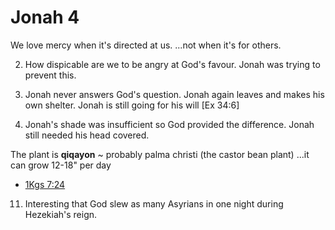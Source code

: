 # Jonah 4

We love mercy when it's directed at us.
...not when it's for others.

2) How dispicable are we to be angry at God's favour.
Jonah was trying to prevent this.


5) Jonah never answers God's question.
Jonah again leaves and makes his own shelter.
Jonah is still going for his will
[Ex 34:6]

6) Jonah's shade was insufficient so God provided the difference.
Jonah still needed his head covered.

The plant is __qiqayon__ ~ probably palma christi (the castor bean plant)
...it can grow 12-18" per day
- [1Kgs 7:24]()


11) Interesting that God slew as many Asyrians in one night during Hezekiah's reign.
